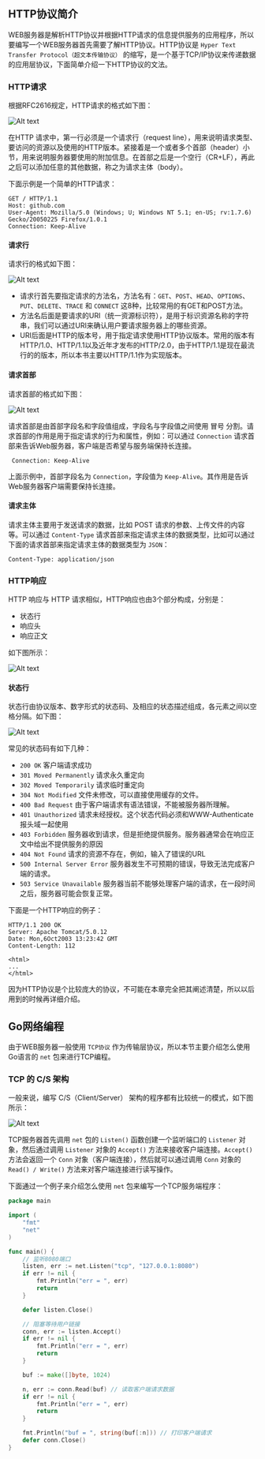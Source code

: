 ## HTTP协议简介

WEB服务器是解析HTTP协议并根据HTTP请求的信息提供服务的应用程序，所以要编写一个WEB服务器首先需要了解HTTP协议。HTTP协议是 `Hyper Text Transfer Protocol（超文本传输协议）` 的缩写，是一个基于TCP/IP协议来传递数据的应用层协议，下面简单介绍一下HTTP协议的文法。

### HTTP请求

根据RFC2616规定，HTTP请求的格式如下图：

![Alt text](./1_8.png)

在HTTP 请求中，第一行必须是一个请求行（request line），用来说明请求类型、要访问的资源以及使用的HTTP版本。紧接着是一个或者多个首部（header）小节，用来说明服务器要使用的附加信息。在首部之后是一个空行（CR+LF），再此之后可以添加任意的其他数据，称之为请求主体（body）。

下面示例是一个简单的HTTP请求：

```text
GET / HTTP/1.1
Host: github.com
User-Agent: Mozilla/5.0 (Windows; U; Windows NT 5.1; en-US; rv:1.7.6)
Gecko/20050225 Firefox/1.0.1
Connection: Keep-Alive
```

#### 请求行

请求行的格式如下图：

![Alt text](./1_9.png)

* 请求行首先要指定请求的方法名，方法名有：`GET`、`POST`、`HEAD`、`OPTIONS`、`PUT`、`DELETE`、`TRACE` 和 `CONNECT` 这8种，比较常用的有GET和POST方法。
* 方法名后面是要请求的URI（统一资源标识符），是用于标识资源名称的字符串，我们可以通过URI来确认用户要请求服务器上的哪些资源。
* URI后面是HTTP的版本号，用于指定请求使用HTTP协议版本。常用的版本有HTTP/1.0、HTTP/1.1以及近年才发布的HTTP/2.0，由于HTTP/1.1是现在最流行的的版本，所以本书主要以HTTP/1.1作为实现版本。

#### 请求首部

请求首部的格式如下图：

![Alt text](./1_10.png)

请求首部是由首部字段名和字段值组成，字段名与字段值之间使用 冒号 分割。请求首部的作用是用于指定请求的行为和属性，例如：可以通过 `Connection` 请求首部来告诉Web服务器，客户端是否希望与服务端保持长连接。

```text
 Connection: Keep-Alive
```

上面示例中，首部字段名为 `Connection`，字段值为 `Keep-Alive`。其作用是告诉Web服务器客户端需要保持长连接。

#### 请求主体

请求主体主要用于发送请求的数据，比如 POST 请求的参数、上传文件的内容等。可以通过 `Content-Type` 请求首部来指定请求主体的数据类型，比如可以通过下面的请求首部来指定请求主体的数据类型为 `JSON`：
```text
Content-Type: application/json
```

### HTTP响应

HTTP 响应与 HTTP 请求相似，HTTP响应也由3个部分构成，分别是：

* 状态行
* 响应头
* 响应正文

如下图所示：

![Alt text](./1_11.jpg)

#### 状态行

状态行由协议版本、数字形式的状态码、及相应的状态描述组成，各元素之间以空格分隔。如下图：

![Alt text](./1_12.jpg)

常见的状态码有如下几种：
* `200 OK` 客户端请求成功
* `301 Moved Permanently` 请求永久重定向
* `302 Moved Temporarily` 请求临时重定向
* `304 Not Modified` 文件未修改，可以直接使用缓存的文件。
* `400 Bad Request` 由于客户端请求有语法错误，不能被服务器所理解。
* `401 Unauthorized` 请求未经授权。这个状态代码必须和WWW-Authenticate报头域一起使用
* `403 Forbidden` 服务器收到请求，但是拒绝提供服务。服务器通常会在响应正文中给出不提供服务的原因
* `404 Not Found` 请求的资源不存在，例如，输入了错误的URL
* `500 Internal Server Error` 服务器发生不可预期的错误，导致无法完成客户端的请求。
* `503 Service Unavailable` 服务器当前不能够处理客户端的请求，在一段时间之后，服务器可能会恢复正常。

下面是一个HTTP响应的例子：

```text
HTTP/1.1 200 OK
Server: Apache Tomcat/5.0.12
Date: Mon,6Oct2003 13:23:42 GMT
Content-Length: 112

<html>
...
</html>
```

因为HTTP协议是个比较庞大的协议，不可能在本章完全把其阐述清楚，所以以后用到的时候再详细介绍。

## Go网络编程

由于WEB服务器一般使用 `TCP协议` 作为传输层协议，所以本节主要介绍怎么使用Go语言的 `net` 包来进行TCP编程。

### TCP 的 C/S 架构

一般来说，编写 C/S（Client/Server） 架构的程序都有比较统一的模式，如下图所示：

![Alt text](./1_13.png)

TCP服务器首先调用 `net` 包的 `Listen()` 函数创建一个监听端口的 `Listener` 对象，然后通过调用 `Listener` 对象的 `Accept()` 方法来接收客户端连接。`Accept()` 方法会返回一个 `Conn` 对象（客户端连接），然后就可以通过调用 `Conn` 对象的 `Read() / Write()` 方法来对客户端连接进行读写操作。

下面通过一个例子来介绍怎么使用 `net` 包来编写一个TCP服务端程序：
```go
package main

import (
	"fmt"
	"net"
)

func main() {
	// 监听8080端口
	listen, err := net.Listen("tcp", "127.0.0.1:8080")
	if err != nil {
		fmt.Println("err = ", err)
		return
	}

	defer listen.Close()

	// 阻塞等待用户链接
	conn, err := listen.Accept()
	if err != nil {
		fmt.Println("err = ", err)
		return
	}

	buf := make([]byte, 1024)

	n, err := conn.Read(buf) // 读取客户端请求数据
	if err != nil {
		fmt.Println("err = ", err)
		return
	}

	fmt.Println("buf = ", string(buf[:n])) // 打印客户端请求
	defer conn.Close()
}
```
